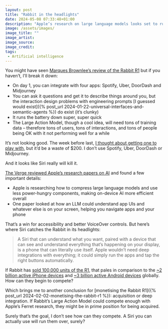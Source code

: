 ```yaml
---
layout: post
title: "Rabbit in the headlights"
date: 2024-05-08 07:33:48+01:00
description: "Apple’s research on large language models looks set to ruin any chances the Rabbit R1 may have."
image: /assets/images/
image_title: ""
image_artist: 
image_source:
image_credit: 
tags:
 - Artificial intelligence
---
```


You might have seen [Marques Brownlee’s review of the Rabbit R1](https://youtu.be/ddTV12hErTc?si=Fqr7ahpnUMpGOhak) but if you haven’t, I’ll break it down:

- On day 1, you can integrate with four apps: Spotify, Uber, DoorDash and Midjourney
- You can ask it questions and get it to describe things around you, but the interaction design problems with engineering prompts [I guessed would exist]({% post_url 2024-01-22-universal-interfaces-and-semantic-agents %}) do exist (it’s clunky)
- It runs the battery down super, super quick
- The Large Action Model, though a cool idea, will need tons of training data – therefore tons of users, tons of interactions, and tons of people being OK with it not performing well for a while

It’s not looking good. The week before last, [I thought about getting one to play with](https://bsky.app/profile/visitmy.website/post/3kraxcwbvql2p), but it’d be a waste of $200. I don’t use Spotify, Uber, DoorDash or Midjourney. 

And it looks like Siri really will kill it.

[The Verge reviewed Apple’s research papers on AI](https://www.theverge.com/2024/5/5/24147995/apple-siri-ai-research-chatbot-creativity) and found a few important details:

- Apple is researching how to compress large language models and use less power-hungry components, making on-device AI more efficient overall
- One paper looked at how an LLM could understand app UIs and whatever else is on your screen, helping you navigate apps and your phone

That’s a win for accessibility and better VoiceOver controls. But here’s where Siri catches the Rabbit in its headlights:

> A Siri that can understand what you want, paired with a device that can see and understand everything that’s happening on your display, is a phone that can literally use itself. Apple wouldn’t need deep integrations with everything; it could simply run the apps and tap the right buttons automatically.

If Rabbit has [sold 100,000 units of the R1](https://www.statista.com/statistics/1452333/rabbit-r1-unit-sales/), that pales in comparison to the [~2 billion active iPhone devices](https://www.theverge.com/2023/2/2/23583501/apple-iphone-ipad-active-2-billion-devices-q1-2023) and [~3 billion active Android devices](https://www.theverge.com/2021/5/18/22440813/android-devices-active-number-smartphones-google-2021) globally. How can they begin to compete?

Which brings me to another conclusion for [monetising the Rabbit R1]({% post_url 2024-02-02-monetising-the-rabbit-r1 %}): acquisition or deep integration. If Rabbit’s Large Action Model could compete enough with Apple’s Ferret research, they might be in prime position for being acquired.

Surely that’s the goal, I don’t see how can they compete. A Siri you can actually use will run them over, surely?